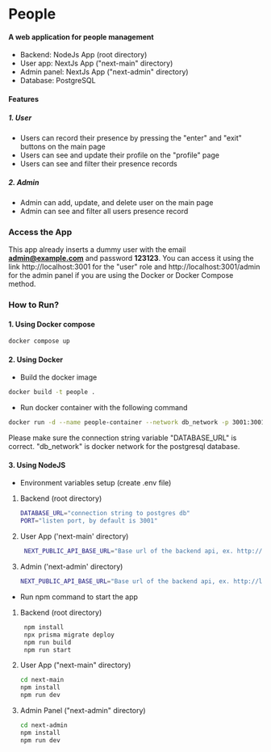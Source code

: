 # People

#### A web application for people management

- Backend: NodeJs App (root directory)
- User app: NextJs App ("next-main" directory)
- Admin panel: NextJs App ("next-admin" directory)
- Database: PostgreSQL

#### Features

##### 1. User

- Users can record their presence by pressing the "enter" and "exit" buttons on the main page
- Users can see and update their profile on the "profile" page
- Users can see and filter their presence records

##### 2. Admin

- Admin can add, update, and delete user on the main page
- Admin can see and filter all users presence record

### Access the App

This app already inserts a dummy user with the email **admin@example.com** and password **123123**. You can access it using the link http://localhost:3001 for the "user" role and http://localhost:3001/admin for the admin panel if you are using the Docker or Docker Compose method.

### How to Run?

#### 1. Using Docker compose

```bash
docker compose up
```

#### 2. Using Docker

- Build the docker image

```bash
docker build -t people .
```

- Run docker container with the following command

```bash
docker run -d --name people-container --network db_network -p 3001:3001 -e DATABASE_URL=postgresql://<USERNAME>:<PASSWORD>@<POSTGRES_HOST>:5432/db_people people
```

Please make sure the connection string variable "DATABASE_URL" is correct. "db_network" is docker network for the postgresql database.

#### 3. Using NodeJS

- Environment variables setup (create .env file)

1. Backend (root directory)

   ```bash
   DATABASE_URL="connection string to postgres db"
   PORT="listen port, by default is 3001"
   ```

2. User App ('next-main' directory)

   ```bash
    NEXT_PUBLIC_API_BASE_URL="Base url of the backend api, ex. http://localhost:$PORT/api"
   ```

3. Admin ('next-admin' directory)

   ```bash
   NEXT_PUBLIC_API_BASE_URL="Base url of the backend api, ex. http://localhost:$PORT/api"
   ```

- Run npm command to start the app

1. Backend (root directory)
   ```bash
    npm install 
    npx prisma migrate deploy
    npm run build
    npm run start
   ```
2. User App ("next-main" directory)
   ```bash
   cd next-main
   npm install
   npm run dev
   ```
3. Admin Panel ("next-admin" directory)
   ```bash
   cd next-admin
   npm install
   npm run dev
   ```
